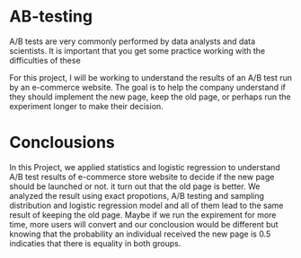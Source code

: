 # AB-testing
A/B tests are very commonly performed by data analysts and data scientists. It is important that you get some practice working with the difficulties of these

For this project, I will be working to understand the results of an A/B test run by an e-commerce website. The goal is to help the company understand if they should implement the new page, keep the old page, or perhaps run the experiment longer to make their decision.

# Conclousions
In this Project, we applied statistics and logistic regression to understand A/B test results of e-commerce store website to decide if the new page should be launched or not. it turn out that the old page is better. We analyzed the result using exact propotions, A/B testing and sampling distribution and logistic regression model and all of them lead to the same result of keeping the old page. Maybe if we run the expirement for more time, more users will convert and our conclousion would be different but knowing that the probability an individual received the new page is 0.5 indicaties that there is equality in both groups.
